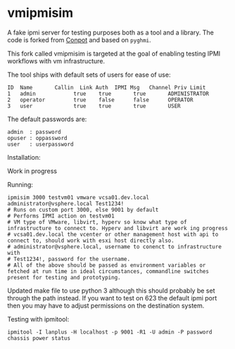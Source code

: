 # vmipmisim

A fake ipmi server for testing purposes both as a tool and a library.
The code is forked from [Conpot](http://conpot.org/) and based on `pyghmi`.

This fork called vmipmisim is targeted at the goal of enabling testing IPMI workflows with vm infrastructure.

The tool ships with default sets of users for ease of use:

    ID  Name       Callin  Link Auth  IPMI Msg   Channel Priv Limit
    1   admin            true    true       true       ADMINISTRATOR
    2   operator         true    false      false      OPERATOR
    3   user             true    true       true       USER

The default passwords are:

    admin  : password
    opuser : oppassword
    user   : userpassword

Installation:

Work in progress

Running: 

    ipmisim 3000 testvm01 vmware vcsa01.dev.local administrator@vsphere.local Test1234! 
    # Runs on custom port 3000, else 9001 by default
    # Performs IPMI action on testvm01
    # VM type of VMware, libvirt, hyperv so know what type of infrastructure to connect to. Hyperv and libvirt are work ing progress
    # vcsa01.dev.local the vcenter or other management host with api to connect to, should work with esxi host directly also.
    # administrator@vsphere.local, username to conenct to infrastructure with
    # Test1234!, password for the username.
    # All of the above should be passed as environment variables or fetched at run time in ideal circumstances, commandline switches present for testing and prototyping.

Updated make file to use python 3 although this should probably be set through the path instead. 
If you want to test on 623 the default ipmi port then you may have to adjust permissions on the destination system. 

Testing with ipmitool:

    ipmitool -I lanplus -H localhost -p 9001 -R1 -U admin -P password chassis power status
